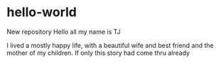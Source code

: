 # hello-world
New repository
Hello all my name is TJ

I lived a mostly happy life, with a beautiful wife and best friend and the mother of my children.
If only this story had come thru already
